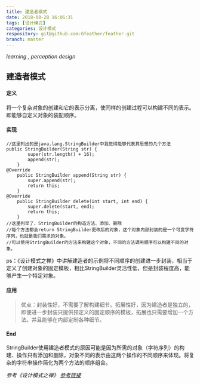 ```yaml
---
title: 建造者模式
date: 2018-08-28 16:06:31
tags: [设计模式]
categories: 设计模式
respository: git@github.com:Gfeather/feather.git
branch: master
---
```


*learning ,  perception design* 

## 建造者模式

#### 定义

将一个复杂对象的创建和它的表示分离，使同样的创建过程可以构建不同的表示。即能够自定义对象的装配顺序。

#### 实现

```
//这里列出的是java.lang.StringBuilder中我觉得能够代表其思想的几个方法
public StringBuilder(String str) {
        super(str.length() + 16);
        append(str);
	}
@Override
    public StringBuilder append(String str) {
        super.append(str);
        return this;
    }
@Override
    public StringBuilder delete(int start, int end) {
        super.delete(start, end);
        return this;
    }
//这里列举了，StringBuilder的构造方法、添加、删除
//每个方法都会return StringBuilder更改后的对象，这个对象内部封装的是一个可变字符序列，也就是我们需求的对象。
//可以使用StringBuilder的方法来构建这个对象，不同的方法调用顺序可以构建不同的对象。
```

ps：《设计模式之禅》中讲解建造者的示例将不同顺序的创建进一步封装，相当于定义了创建对象的固定模板，相比StringBuilder灵活性低，但是封装程度高，能够产生一个特定对象。

#### 应用

> 优点：封装性好，不需要了解构建细节。拓展性好，因为建造者是独立的，即便进一步封装只提供预定义的固定顺序的模板，拓展也只需要增加一个方法。并且能够在内部定制各种细节。

#### End

StringBuilder使用建造者模式的原因可能是因为所需的对象（字符序列）的构建、操作只有添加和删除，对象不同的表示由这两个操作的不同顺序来体现。将复杂的字符串操作简化为两个方法的顺序组合。

*参考《设计模式之禅》*
*[参考链接](https://github.com/iluwatar/java-design-patterns/tree/master/builder)*